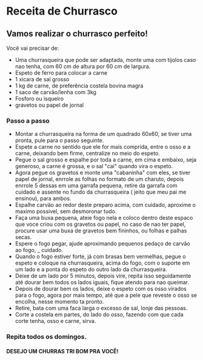 # Receita de Churrasco

## Vamos realizar o churrasco perfeito!

Você vai precisar de:

- Uma churrasqueira que pode ser adaptada, monte uma com tijolos caso nao tenha, com 60 cm de altura por 60 cm de largura.
- Espeto de ferro para colocar a carne 
- 1 xicara de sal grosso
- 1 kg de carne, de preferência costela bovina magra 
- 1 saco de carvão/lenha com 3kg
- Fosforo ou isqueiro
- gravetos ou papel de jornal

### Passo a passo

- Montar a churrasqueira na forma de um quadrado 60x60, se tiver uma pronta, pule para o passo seguinte.
- Espete a carne no sentido que ele for mais comprida, entre o osso e a carne, deixando bem firme, centralize no meio do espeto.
- Pegue o sal grosso e espalhe por toda a carne, em cima e embaixo, seja generoso, a carne é grossa, e o sal "cai" quando vira o espeto.
- Agora pegue os gravetos e monte uma "cabaninha" com eles, se tiver papel de jornal, enrrole as folhas no formato de um charuto, depois enrrole 5 dessas em uma garrafa pequena, retire da garrafa com cuidado e assente no fundo da churrasqueira ( jeito que meu pai me ensinou), para ambos.
- Espalhe carvão ao redor deste preparo acima, com cuidado, aproxime o maximo possivel, sem desmoronar tudo.
- Faça uma buxa pequena, ateie fogo nela e coloco dentro deste espaco que voce criou com os gravetos ou papel, no caso de nao ter papel, procure usar uma buxa de gravetos bem fininhos, ou folhas e palhas secas.
- Espere o fogo pegar, ajude aproximando pequenos pedaço de carvão ao fogo, _ cuidado.
- Quando o fogo estiver forte, já com brasas bem vermelhas, pegue o espeto e coloque na churrasqueira, acima do fogo, com o suporte em um lado e a ponta do espeto do outro lado da churrasqueira.
- Deixe de um lado por 5 minutos, depois vire, repita isso seguidamente até dourar bem todos os lados iguais, fique atendo para nao queimar.
- Depois de dourar bem os lados, deixe o espeto com os osso virados para o fogo, agora por mais tempo, até que a pele que reveste o osso se encolha, nesse momento ta pronto.
- Retire, bata com uma faca larga o excesso de sal, lonje das pessoas.
- Corte a costela em partes, do lado do osso, fazendo com que cada corte tenha, osso e carne, sirva. 

### Repita todos os domingos.

#### DESEJO UM CHURRAS TRI BOM PRA VOCÊ! 



